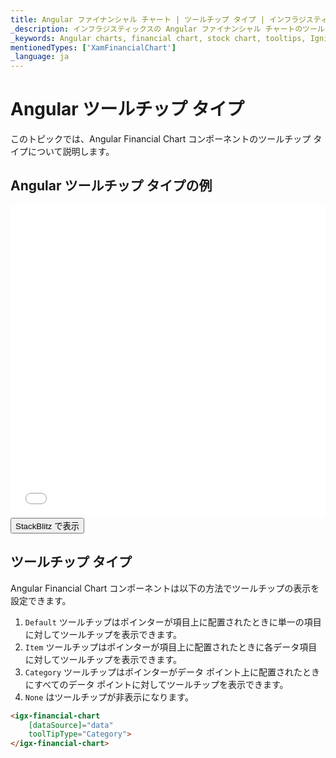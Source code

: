 ```yaml
---
title: Angular ファイナンシャル チャート | ツールチップ タイプ | インフラジスティックス
_description: インフラジスティックスの Angular ファイナンシャル チャートのツールチップを使用して重要なデータを表示します。Ignite UI for Angular グラフ チュートリアルを是非お試しください!
_keywords: Angular charts, financial chart, stock chart, tooltips, Ignite UI for Angular, Infragistics, Angular チャート, ファイナンシャル チャート, 株価チャート, ツールチップ, インフラジスティックス
mentionedTypes: ['XamFinancialChart']
_language: ja
---
```


# Angular ツールチップ タイプ

このトピックでは、Angular Financial Chart コンポーネントのツールチップ タイプについて説明します。

## Angular ツールチップ タイプの例

<div class="sample-container loading" style="height: 500px">
    <iframe id="financial-chart-tooltip-types-iframe" src='{environment:dvDemosBaseUrl}/charts/financial-chart-tooltip-types' width="100%" height="100%" seamless frameBorder="0" onload="onXPlatSampleIframeContentLoaded(this);" alt="Angular ツールチップ タイプの例"></iframe>
</div>
<div>
    <button data-localize="stackblitz" class="stackblitz-btn"   data-iframe-id="financial-chart-tooltip-types-iframe" data-demos-base-url="{environment:dvDemosBaseUrl}">StackBlitz で表示
    </button>


</div>
<div class="divider--half"></div>

## ツールチップ タイプ

Angular Financial Chart コンポーネントは以下の方法でツールチップの表示を設定できます。

1.  `Default` ツールチップはポインターが項目上に配置されたときに単一の項目に対してツールチップを表示できます。
2.  `Item` ツールチップはポインターが項目上に配置されたときに各データ項目に対してツールチップを表示できます。
3.  `Category` ツールチップはポインターがデータ ポイント上に配置されたときにすべてのデータ ポイントに対してツールチップを表示できます。
4.  `None` はツールチップが非表示になります。

```html
<igx-financial-chart
    [dataSource]="data"
    toolTipType="Category">
</igx-financial-chart>
```
